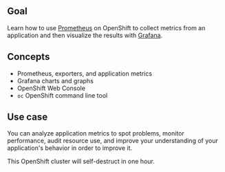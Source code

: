 ## Goal

Learn how to use [Prometheus](https://github.com/prometheus/prometheus) on OpenShift to collect metrics from an application and then visualize the results with [Grafana](https://github.com/grafana/grafana).

## Concepts

* Prometheus, exporters, and application metrics
* Grafana charts and graphs
* OpenShift Web Console
* `oc` OpenShift command line tool

## Use case

You can analyze application metrics to spot problems, monitor performance, audit resource use, and improve your understanding of your application's behavior in order to improve it.

This OpenShift cluster will self-destruct in one hour.

